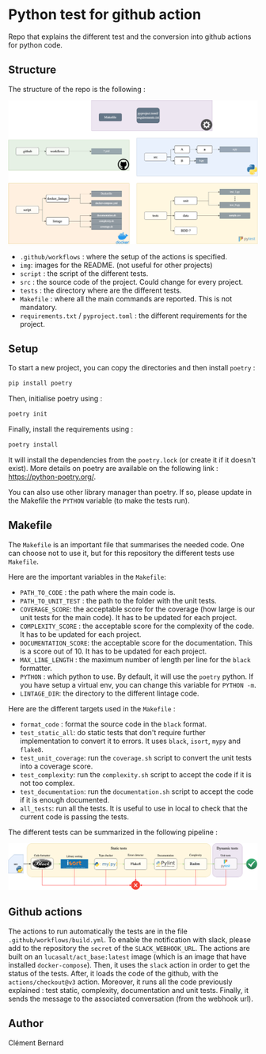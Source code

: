 # Python test for github action
Repo that explains the different test and the conversion into github actions for python code.


## Structure

The structure of the repo is the following : 


![test](img/github_code.drawio.png?raw=true "Code overview")




- `.github/workflows` : where the setup of the actions is specified.
- `img`: images for the README. (not useful for other projects)
- `script`  : the script of the different tests.
- `src` : the source code of the project. Could change for every project.
- `tests` : the directory where are the different tests.
- `Makefile` : where all the main commands are reported. This is not mandatory.
- `requirements.txt` / `pyproject.toml` : the different requirements for the project.


## Setup

To start a new project, you can copy the directories and then install `poetry` : 
```bash
pip install poetry 
```
Then, initialise poetry using : 
```bash
poetry init
```
Finally, install the requirements using : 
```bash
poetry install
```
It will install the dependencies from the `poetry.lock` (or create it if it doesn't exist).
More details on poetry are available on the following link : https://python-poetry.org/. 

You can also use other library manager than poetry. If so, please update in the Makefile the `PYTHON` variable (to make the tests run). 


## Makefile 

The `Makefile` is an important file that summarises the needed code. One can choose not to use it, but for this repository the different tests use `Makefile`. 

Here are the important variables in the `Makefile`: 
- `PATH_TO_CODE` : the path where the main code is. 
- `PATH_TO_UNIT_TEST` : the path to the folder with the unit tests.
- `COVERAGE_SCORE`: the acceptable score for the coverage (how large is our unit tests for the main code). It has to be updated for each project.
- `COMPLEXITY_SCORE` : the acceptable score for the complexity of the code. It has to be updated for each project.
- `DOCUMENTATION_SCORE`: the acceptable score for the documentation. This is a score out of 10. It has to be updated for each project.
- `MAX_LINE_LENGTH` : the maximum number of length per line for the `black` formatter.
- `PYTHON` : which python to use. By default, it will use the `poetry` python. If you have setup a virtual env, you can change this variable for `PYTHON -m`. 
- `LINTAGE_DIR`: the directory to the different lintage code. 

Here are the different targets used in the `Makefile` : 
- `format_code` : format the source code in the `black` format. 
- `test_static_all`: do static tests that don't require further implementation to convert it to errors. It uses `black`, `isort`, `mypy` and `flake8`.
- `test_unit_coverage`: run the `coverage.sh` script to convert the unit tests into a coverage score. 
- `test_complexity`: run the `complexity.sh` script to accept the code if it is not too complex.
- `test_documentation`: run the `documentation.sh` script to accept the code if it is enough documented.
- `all_tests`: run all the tests. It is useful to use in local to check that the current code is passing the tests.

The different tests can be summarized in the following pipeline : 

![test](img/test_pipeline.drawio.png?raw=true "Test pipeline")

## Github actions 

The actions to run automatically the tests are in the file `.github/workflows/build.yml`.
To enable the notification with slack, please add to the repository the `secret` of the `SLACK_WEBHOOK_URL`. 
The actions are built on an `lucasalt/act_base:latest` image (which is an image that have installed `docker-compose`).
Then, it uses the `slack` action in order to get the status of the tests. 
After, it loads the code of the github, with the `actions/checkout@v3` action. 
Moreover, it runs all the code previously explained : test static, complexity, documentation and unit tests.
Finally, it sends the message to the associated conversation (from the webhook url).

## Author
Clément Bernard